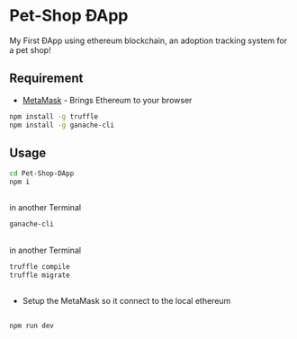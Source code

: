 # Pet-Shop ÐApp

My First ÐApp using ethereum blockchain, an adoption tracking system for a pet shop!

## Requirement

* [MetaMask](https://metamask.io/) - Brings Ethereum to your browser

```bash
npm install -g truffle
npm install -g ganache-cli
```

## Usage

```bash
cd Pet-Shop-DApp
npm i
```

##

in another Terminal
```bash
ganache-cli
```

##

in another Terminal
```bash
truffle compile
truffle migrate
```

##

- Setup the MetaMask so it connect to the local ethereum

##

```bash
npm run dev
```

